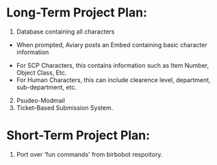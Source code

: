 # Long-Term Project Plan:
1. Database containing all characters
* When prompted, Aviary posts an Embed containing basic character information
- For SCP Characters, this contains information such as Item Number, Object Class, Etc.
- For Human Characters, this can include clearence level, department, sub-department, etc.
2. Psudeo-Modmail
3. Ticket-Based Submission System.

# Short-Term Project Plan:
1. Port over 'fun commands' from birbobot respoitory.